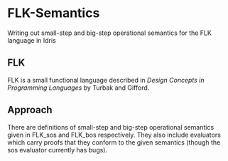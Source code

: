# FLK-Semantics
Writing out small-step and big-step operational semantics for the FLK language in Idris

## FLK
FLK is a small functional language described in *Design Concepts in Programming
Languages* by Turbak and Gifford.

## Approach
There are definitions of small-step and big-step operational semantics given in
FLK_sos and FLK_bos respectively. They also include evaluators which carry
proofs that they conform to the given semantics (though the sos evaluator
currently has bugs).
